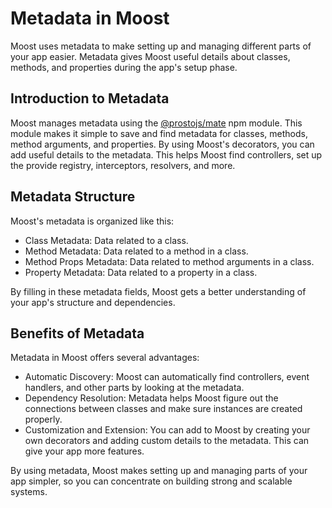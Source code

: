 # Metadata in Moost

Moost uses metadata to make setting up and managing different parts of your app easier. Metadata gives Moost useful details about classes, methods, and properties during the app's setup phase.

## Introduction to Metadata

Moost manages metadata using the [@prostojs/mate](https://github.com/prostojs/mate) npm module. This module makes it simple to save and find metadata for classes, methods, method arguments, and properties. By using Moost's decorators, you can add useful details to the metadata. This helps Moost find controllers, set up the provide registry, interceptors, resolvers, and more.

## Metadata Structure

Moost's metadata is organized like this:

-   Class Metadata: Data related to a class.
-   Method Metadata: Data related to a method in a class.
-   Method Props Metadata: Data related to method arguments in a class.
-   Property Metadata: Data related to a property in a class.

By filling in these metadata fields, Moost gets a better understanding of your app's structure and dependencies.

## Benefits of Metadata

Metadata in Moost offers several advantages:

-   Automatic Discovery: Moost can automatically find controllers, event handlers, and other parts by looking at the metadata.
-   Dependency Resolution: Metadata helps Moost figure out the connections between classes and make sure instances are created properly.
-   Customization and Extension: You can add to Moost by creating your own decorators and adding custom details to the metadata. This can give your app more features.

By using metadata, Moost makes setting up and managing parts of your app simpler, so you can concentrate on building strong and scalable systems.
